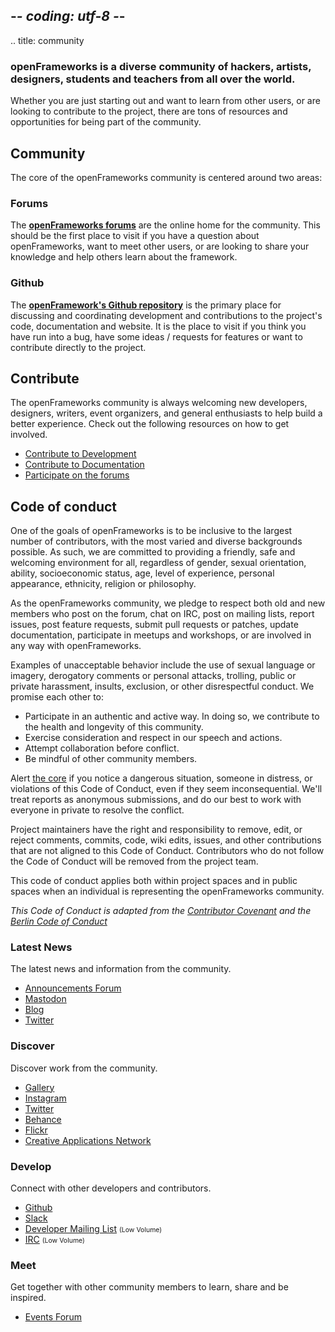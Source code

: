 ## -*- coding: utf-8 -*-
.. title: community

<div class="page-left-medium">

<h3>openFrameworks is a diverse community of hackers, artists, designers, students and teachers from all over the world.</h3>

<p>Whether you are just starting out and want to learn from other users, or are looking to contribute to the project, there are tons of resources and opportunities for being part of the community.</p>

<h2>Community</h2>
<p>The core of the openFrameworks community is centered around two areas:</p>

<h3>Forums</h3>
<p>The <strong><a href="https://forum.openframeworks.cc/">openFrameworks forums</a></strong> are the online home for the community. This should be the first place to visit if you have a question about openFrameworks, want to meet other users, or are looking to share your knowledge and help others learn about the framework.</p>

<h3>Github</h3>
<p>The <strong><a href="https://github.com/openframeworks/">openFramework's Github repository</a></strong> is the primary place for discussing and coordinating development and contributions to the project's code, documentation and website. It is the place to visit if you think you have run into a bug, have some ideas / requests for features or want to contribute directly to the project.</p>

<h2>Contribute</h2>
<p>The openFrameworks community is always welcoming new developers, designers, writers, event organizers, and general enthusiasts to help build a better experience. Check out the following resources on how to get involved.</p>
<ul>
    <li><a href="https://github.com/openframeworks/openFrameworks">Contribute to Development</a></li>
    <li><a href="https://github.com/openframeworks/ofSite">Contribute to Documentation</a></li>
    <li><a href="https://forum.openframeworks.cc/guidelines">Participate on the forums</a></li>
</ul>

<h2>Code of conduct</h2>
<p>One of the goals of openFrameworks is to be inclusive to the largest number of contributors, with the most varied and diverse backgrounds possible. As such, we are committed to providing a friendly, safe and welcoming environment for all, regardless of gender, sexual orientation, ability, socioeconomic status, age, level of experience, personal appearance, ethnicity, religion or philosophy.</p>

<p>As the openFrameworks community, we pledge to respect both old and new members who post on the forum, chat on IRC, post on mailing lists, report issues, post feature requests, submit pull requests or patches, update documentation, participate in meetups and workshops, or are involved in any way with openFrameworks.</p>

<p>Examples of unacceptable behavior include the use of sexual language or imagery, derogatory comments or personal attacks, trolling, public or private harassment, insults, exclusion, or other disrespectful conduct. We promise each other to:</p>

<ul>
	<li>Participate in an authentic and active way. In doing so, we contribute to the health and longevity of this community.</li>
	<li>Exercise consideration and respect in our speech and actions.</li>
	<li>Attempt collaboration before conflict.</li>
	<li>Be mindful of other community members.</li>
</ul>

<p>Alert <a href="mailto:of@openframeworks.cc">the core</a> if you notice a dangerous situation, someone in distress, or violations of this Code of Conduct, even if they seem inconsequential. We'll treat reports as anonymous submissions, and do our best to work with everyone in private to resolve the conflict.</p>

<p>Project maintainers have the right and responsibility to remove, edit, or reject comments, commits, code, wiki edits, issues, and other contributions that are not aligned to this Code of Conduct. Contributors who do not follow the Code of Conduct will be removed from the project team.</p>

<p>This code of conduct applies both within project spaces and in public spaces when an individual is representing the openFrameworks community.</p>

<p><em>This Code of Conduct is adapted from the <a href="https://contributor-covenant.org" target="blank">Contributor Covenant</a> and the <a href="https://berlincodeofconduct.org/" target="blank">Berlin Code of Conduct</a></em></p>

</div>

<div class="page-right-narrow">
<div class="home-links">

<h3>Latest News</h3>
<p>The latest news and information from the community.</p>
<p>
<ul>
	<li><a href="https://forum.openframeworks.cc/c/announcements">Announcements Forum</a></li>
	<li><a href="https://fosstodon.org/@openFrameworks">Mastodon</a></li>
	<li><a href="https://blog.openframeworks.cc/">Blog</a></li>
    	<li><a href="https://twitter.com/openframeworks">Twitter</a></li>
</ul>
</p>

<h3>Discover</h3>
<p>Discover work from the community.</p>
<p><ul>
    <li><a href="/gallery/">Gallery</a></li>
	<li><a href="https://www.instagram.com/explore/tags/openframeworks/">Instagram</a></li>
    <li><a href="https://twitter.com/search?f=tweets&vertical=default&q=%23openframeworks">Twitter</a></li>
	<li><a href="https://www.behance.net/search?content=projects&sort=published_date&time=all&search=openframeworks">Behance</a></li>
	<li><a href="https://www.flickr.com/groups/openframeworks/">Flickr</a></li>
	<li><a href="https://www.creativeapplications.net/category/openframeworks/">Creative Applications Network</a></li>
</ul></p>

<h3>Develop</h3>
<p>Connect with other developers and contributors.</p>
<ul>
    <li><a href="https://github.com/openframeworks">Github</a></li>
	<li><a href="https://ofslack.herokuapp.com">Slack</a></li>
    <li><a href="http://dev.openframeworks.cc/listinfo.cgi/of-dev-openframeworks.cc">Developer Mailing List</a> <span style="font-size:75%">(Low Volume)</span></li>
	<li><a href="https://webchat.freenode.net/?channels=openframeworks">IRC</a> <span style="font-size:75%">(Low Volume)</span></li>
</ul>

<h3>Meet</h3>
<p>Get together with other community members to learn, share and be inspired.</p>
<ul>
	<li><a href="https://forum.openframeworks.cc/c/events">Events Forum</a></li>
</ul>
</div>
</div>


